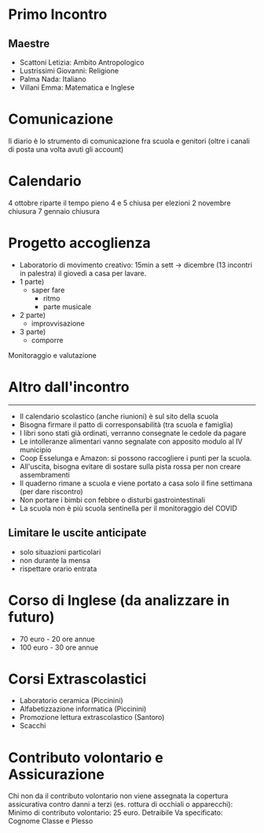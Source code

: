 # Primo Incontro

## Maestre

- Scattoni Letizia: Ambito Antropologico
- Lustrissimi Giovanni: Religione
- Palma Nada: Italiano
- Villani Emma: Matematica e Inglese

# Comunicazione

Il diario è lo strumento di comunicazione fra scuola e genitori (oltre i canali di posta una volta avuti gli account)

# Calendario

4 ottobre riparte il tempo pieno
4 e 5 chiusa per elezioni
2 novembre chiusura
7 gennaio chiusura

# Progetto accoglienza

- Laboratorio di movimento creativo: 15min a sett -> dicembre (13 incontri in palestra) il giovedì a casa per lavare.
- 1 parte)
  * saper fare
	* ritmo
	* parte musicale
- 2 parte)
	* improvvisazione
- 3 parte)
	* comporre

Monitoraggio e valutazione

# Altro dall'incontro
________

- Il calendario scolastico (anche riunioni) è sul sito della scuola
- Bisogna firmare il patto di corresponsabilità (tra scuola e famiglia)
- I libri sono stati già ordinati, verranno consegnate le cedole da pagare
- Le intolleranze alimentari vanno segnalate con apposito modulo al IV municipio
- Coop Esselunga e Amazon: si possono raccogliere i punti per la scuola.
- All'uscita, bisogna evitare di sostare sulla pista rossa per non creare assembramenti
- Il quaderno rimane a scuola e viene portato a casa solo il fine settimana (per dare riscontro)
- Non portare i bimbi con febbre o disturbi gastrointestinali
- La scuola non è più scuola sentinella per il monitoraggio del COVID

## Limitare le uscite anticipate
- solo situazioni particolari
- non durante la mensa
- rispettare orario entrata
# Corso di Inglese (da analizzare in futuro)

- 70 euro - 20 ore annue
- 100 euro - 30 ore annue
# Corsi Extrascolastici

- Laboratorio ceramica (Piccinini) 
-	Alfabetizzazione informatica (Piccinini)
- Promozione lettura extrascolastico (Santoro)
- Scacchi

# Contributo volontario e Assicurazione

Chi non da il contributo volontario non viene assegnata la copertura assicurativa
contro danni a terzi (es. rottura di occhiali o apparecchi): 
Minimo di contributo volontario: 25 euro.
Detraibile
Va specificato: Cognome Classe e Plesso

